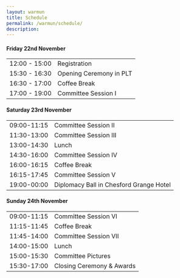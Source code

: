 ```yaml
---
layout: warmun
title: Schedule
permalink: /warmun/schedule/
description:
---
```


#### Friday 22nd November
<table>
  <tr><td class="times">12:00 - 15:00</td><td>Registration</td></tr>
  <tr><td>15:30 - 16:30</td><td>Opening Ceremony in PLT</td></tr>
  <tr><td>16:30 - 17:00</td><td>Coffee Break</td></tr>
  <tr><td>17:00 - 19:00</td><td>Committee Session I</td></tr>
</table>

#### Saturday 23rd November
<table>
  <tr><td class="times">09:00-11:15</td><td>Committee Session II</td></tr>
  <tr><td>11:30-13:00</td><td>Committee Session III</td></tr>
  <tr><td>13:00-14:30</td><td>Lunch</td></tr>
  <tr><td>14:30-16:00</td><td>Committee Session IV</td></tr>
  <tr><td>16:00-16:15</td><td>Coffee Break</td></tr>
  <tr><td>16:15-17:45</td><td>Committee Session V</td></tr>
  <tr><td>19:00-00:00</td><td>Diplomacy Ball in Chesford Grange Hotel</td></tr>
</table>

#### Sunday 24th November
<table>
  <tr><td class="times">09:00-11:15</td><td>Committee Session VI</td></tr>
  <tr><td>11:15-11:45</td><td>Coffee Break</td></tr>
  <tr><td>11:45-14:00</td><td>Committee Session VII</td></tr>
  <tr><td>14:00-15:00</td><td>Lunch</td></tr>
  <tr><td>15:00-15:30</td><td>Committee Pictures</td></tr>
  <tr><td>15:30-17:00</td><td>Closing Ceremony & Awards</td></tr>
</table>
